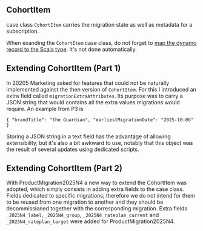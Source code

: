 
## CohortItem

case class `CohortItem` carries the migration state as well as metadata for a subscription.

When exanding the `CohortItem` case class, do not forget to [map the dynamo record to the Scala type](https://github.com/guardian/price-migration-engine/pull/1158). It's not done automatically.

## Extending CohortItem (Part 1)

In 20205 Marketing asked for features that could not be naturally implemented against the then version of `CohortItem`. For this I introduced an extra field called `migrationExtraAttributes`. Its purpose was to carry a JSON string that would contains all the extra values migrations would require. An example from P3 is 

```
{ "brandTitle": "the Guardian", "earliestMigrationDate": "2025-10-06" }
```

Storing a JSON string in a text field has the advantage of allowing extensibility, but it's also a bit awkward to use, notably that this object was the result of several updates using dedicated scripts.

## Extending CohortItem (Part 2)

With ProductMigration2025N4 a new way to extend the CohortItem was adopted, which simply consists in adding extra fields to the case class. Fields dedicated to specific migrations; therefore we do not intend for them to be reused from one migration to another and they should be decommissioned together with the corresponding migration. Extra fields `_2025N4_label`, `_2025N4_group`, `_2025N4_rateplan_current` and `_2025N4_rateplan_target` were added for ProductMigration2025N4.
